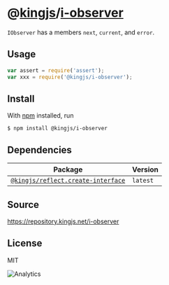 # @[kingjs][@kingjs]/[i-observer][ns0]
`IObserver` has a members `next`, `current`, and `error`.
## Usage
```js
var assert = require('assert');
var xxx = require('@kingjs/i-observer');
```






## Install
With [npm](https://npmjs.org/) installed, run
```
$ npm install @kingjs/i-observer
```
## Dependencies
|Package|Version|
|---|---|
|[`@kingjs/reflect.create-interface`](https://www.npmjs.com/package/@kingjs/reflect.create-interface)|`latest`|
## Source
https://repository.kingjs.net/i-observer
## License
MIT

![Analytics](https://analytics.kingjs.net/i-observer)

[@kingjs]: https://www.npmjs.com/package/kingjs
[ns0]: https://www.npmjs.com/package/@kingjs/i-observer
